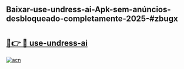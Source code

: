 ## Baixar-use-undress-ai-Apk-sem-anúncios-desbloqueado-completamente-2025-#zbugx

# <h2><a href="https://ainizakaria.my?title=use-undress-ai&ref=20M">🔗👉 🔴 use-undress-ai</a></h2>

[![acn](https://github.com/user-attachments/assets/0f9c940e-d8b0-45ae-aac7-cd30a18b3e1c)](https://ainizakaria.my?title=use-undress-ai&ref=20M)

